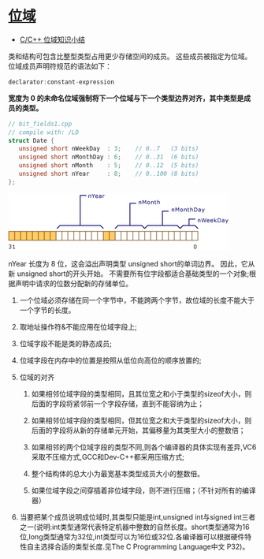 # [位域](https://learn.microsoft.com/zh-cn/cpp/cpp/cpp-bit-fields?view=msvc-170)

- [C/C++ 位域知识小结](https://www.cnblogs.com/zlcxbb/p/6803059.html)

类和结构可包含比整型类型占用更少存储空间的成员。 这些成员被指定为位域。 位域成员声明符规范的语法如下：

```cpp
declarator:constant-expression
```

**宽度为 0 的未命名位域强制将下一个位域与下一个类型边界对齐，其中类型是成员的类型。**

```cpp
// bit_fields1.cpp
// compile with: /LD
struct Date {
   unsigned short nWeekDay  : 3;    // 0..7   (3 bits)
   unsigned short nMonthDay : 6;    // 0..31  (6 bits)
   unsigned short nMonth    : 5;    // 0..12  (5 bits)
   unsigned short nYear     : 8;    // 0..100 (8 bits)
};
```

![BitField Above](https://raw.githubusercontent.com/TDAkory/ImageResources/master/img/bitfield.png)

nYear 长度为 8 位，这会溢出声明类型 unsigned short的单词边界。 因此，它从新 unsigned short的开头开始。 不需要所有位字段都适合基础类型的一个对象;根据声明中请求的位数分配新的存储单位。

1. 一个位域必须存储在同一个字节中，不能跨两个字节，故位域的长度不能大于一个字节的长度。
2. 取地址操作符&不能应用在位域字段上;
3. 位域字段不能是类的静态成员;
4. 位域字段在内存中的位置是按照从低位向高位的顺序放置的;
5. 位域的对齐

   1. 如果相邻位域字段的类型相同，且其位宽之和小于类型的sizeof大小，则后面的字段将紧邻前一个字段存储，直到不能容纳为止；

   2. 如果相邻位域字段的类型相同，但其位宽之和大于类型的sizeof大小，则后面的字段将从新的存储单元开始，其偏移量为其类型大小的整数倍；

   3. 如果相邻的两个位域字段的类型不同,则各个编译器的具体实现有差异,VC6采取不压缩方式,GCC和Dev-C++都采用压缩方式;

   4. 整个结构体的总大小为最宽基本类型成员大小的整数倍。

   5. 如果位域字段之间穿插着非位域字段，则不进行压缩；（不针对所有的编译器）

6. 当要把某个成员说明成位域时,其类型只能是int,unsigned int与signed int三者之一(说明:int类型通常代表特定机器中整数的自然长度。short类型通常为16位,long类型通常为32位,int类型可以为16位或32位.各编译器可以根据硬件特性自主选择合适的类型长度.见The C Programming Language中文 P32)。
